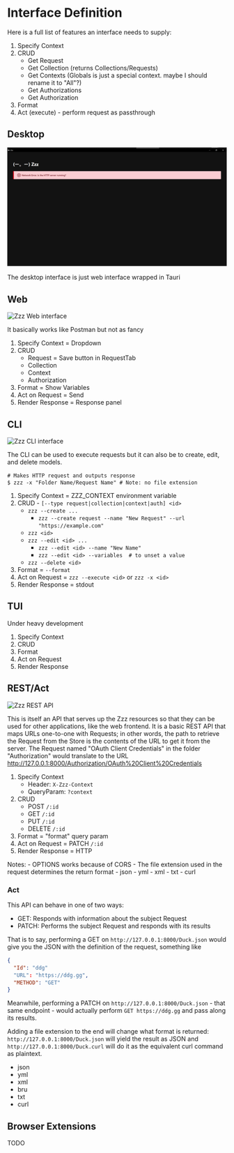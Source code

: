 # Interface Definition

Here is a full list of features an interface needs to supply:

1. Specify Context
2. CRUD
    - Get Request
    - Get Collection (returns Collections/Requests)
    - Get Contexts (Globals is just a special context. maybe I should rename it to "All"?)
    - Get Authorizations
    - Get Authorization
4. Format
5. Act (execute) - perform request as passthrough

## Desktop
![Zzz Desktop interface](./screenshots/desktop.png)

The desktop interface is just web interface wrapped in Tauri

## Web
![Zzz Web interface](./screenshots/web.png)

It basically works like Postman but not as fancy

1. Specify Context = Dropdown
2. CRUD
    - Request = Save button in RequestTab
    - Collection
    - Context
    - Authorization
3. Format = Show Variables
4. Act on Request = Send
5. Render Response = Response panel


## CLI

![Zzz CLI interface](./screenshots/cli.png)

The CLI can be used to execute requests but it can also be to create, edit, and delete models.

```shell
# Makes HTTP request and outputs response
$ zzz -x "Folder Name/Request Name" # Note: no file extension
```

1. Specify Context = ZZZ_CONTEXT environment variable
2. CRUD - `[--type request|collection|context|auth] <id>`
    - `zzz --create ...`
        - `zzz --create request --name "New Request" --url "https://example.com"`
    - `zzz <id>`
    - `zzz --edit <id> ...`
      - `zzz --edit <id> --name "New Name"`
      - `zzz --edit <id> --variables  # to unset a value`
    - `zzz --delete <id>`
3. Format = `--format`
4. Act on Request = `zzz --execute <id>` or `zzz -x <id>`
5. Render Response = stdout

## TUI

Under heavy development

1. Specify Context
2. CRUD
3. Format
4. Act on Request
5. Render Response

## REST/Act

![Zzz REST API](./screenshots/api.png)

This is itself an API that serves up the Zzz resources so that they can be used for other applications, like the web frontend. It is a basic REST API that maps URLs one-to-one with Requests; in other words, the path to retrieve the Request from the Store is the contents of the URL to get it from the server. The Request named "OAuth Client Credentials" in the folder "Authorization" would translate to the URL http://127.0.0.1:8000/Authorization/OAuth%20Client%20Credentials


1. Specify Context
    - Header: `X-Zzz-Context`
    - QueryParam: `?context`
2. CRUD
    - POST `/:id`
    - GET `/:id`
    - PUT `/:id`
    - DELETE `/:id`
3. Format = "format" query param
4. Act on Request = PATCH `/:id`
5. Render Response = HTTP

Notes:
    - OPTIONS works because of CORS
    - The file extension used in the request determines the return format
        - json
        - yml
        - xml
        - txt
        - curl

### Act

This API can behave in one of two ways:

  - GET: Responds with information about the subject Request
  - PATCH: Performs the subject Request and responds with its results

That is to say, performing a GET on `http://127.0.0.1:8000/Duck.json` would give you the JSON with the definition of the request, something like

```json
{
  "Id": "ddg"
  "URL": "https://ddg.gg",
  "METHOD": "GET"
}
```

Meanwhile, performing a PATCH on `http://127.0.0.1:8000/Duck.json` - that same endpoint - would actually perform `GET https://ddg.gg` and pass along its results.

Adding a file extension to the end will change what format is returned: `http://127.0.0.1:8000/Duck.json` will yield the result as JSON and `http://127.0.0.1:8000/Duck.curl` will do it as the equivalent curl command as plaintext.

- json
- yml
- xml
- bru
- txt
- curl

## Browser Extensions

TODO

